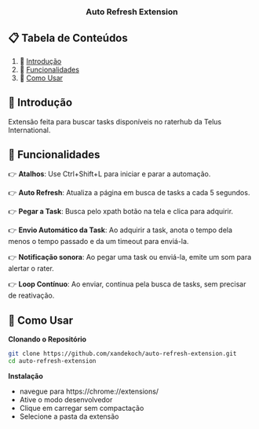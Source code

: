 <h3 align="center">Auto Refresh Extension</h3>

## 📋 <a name="table">Tabela de Conteúdos</a>

1. 🤖 [Introdução](#introduction)
2. 🔋 [Funcionalidades](#features)
3. 🤸 [Como Usar](#quick-start)

## <a name="introduction">🤖 Introdução</a>

Extensão feita para buscar tasks disponíveis no raterhub da Telus International.

## <a name="features">🔋 Funcionalidades</a>

👉 **Atalhos**: Use Ctrl+Shift+L para iniciar e parar a automação.

👉 **Auto Refresh**: Atualiza a página em busca de tasks a cada 5 segundos.

👉 **Pegar a Task**: Busca pelo xpath botão na tela e clica para adquirir.

👉 **Envio Automático da Task**: Ao adquirir a task, anota o tempo dela menos o tempo passado e da um timeout para enviá-la.

👉 **Notificação sonora**: Ao pegar uma task ou enviá-la, emite um som para alertar o rater.

👉 **Loop Contínuo**: Ao enviar, continua pela busca de tasks, sem precisar de reativação. 

## <a name="quick-start">🤸 Como Usar</a>

**Clonando o Repositório**

```bash
git clone https://github.com/xandekoch/auto-refresh-extension.git
cd auto-refresh-extension
```

**Instalação**

- navegue para https://chrome://extensions/
- Ative o modo desenvolvedor
- Clique em carregar sem compactação
- Selecione a pasta da extensão

#
